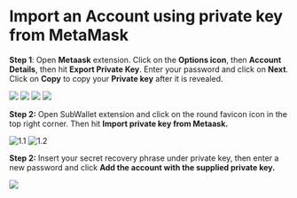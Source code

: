 # Import an Account using private key from MetaMask

**Step 1**: Open **Metaask** extension. Click on the **Options icon**, then **Account Details**, then hit **Export Private Key**. Enter your password and click on **Next**. Click on **Copy** to copy your **Private key** after it is revealed.

![](<../../.gitbook/assets/Screen Shot 2022-04-23 at 9.59.58 PM.png>) ![](<../../.gitbook/assets/Screen Shot 2022-04-23 at 10.00.47 PM.png>) ![](<../../.gitbook/assets/Screen Shot 2022-04-23 at 10.01.34 PM.png>) ![](<../../.gitbook/assets/Screen Shot 2022-04-23 at 10.02.26 PM.png>)

**Step 2:** Open SubWallet extension and click on the round favicon icon in the top right corner. Then hit **Import private key from Metaask.**

![1.1](../../.gitbook/assets/metamask.png) ![1.2](<../../.gitbook/assets/metamask 2.png>)

**Step 2:** Insert your secret recovery phrase under private key, then enter a new password and click **Add the account with the supplied private key.**

![](<../../.gitbook/assets/metamask 3.png>)
